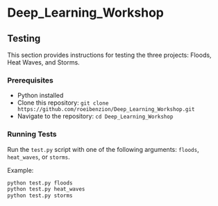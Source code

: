 # Deep_Learning_Workshop

## Testing

This section provides instructions for testing the three projects: Floods, Heat Waves, and Storms.

### Prerequisites

- Python installed
- Clone this repository: `git clone https://github.com/roeibenzion/Deep_Learning_Workshop.git`
- Navigate to the repository: `cd Deep_Learning_Workshop`

### Running Tests

Run the `test.py` script with one of the following arguments: `floods`, `heat_waves`, or `storms`.

Example:

```bash
python test.py floods
python test.py heat_waves
python test.py storms
